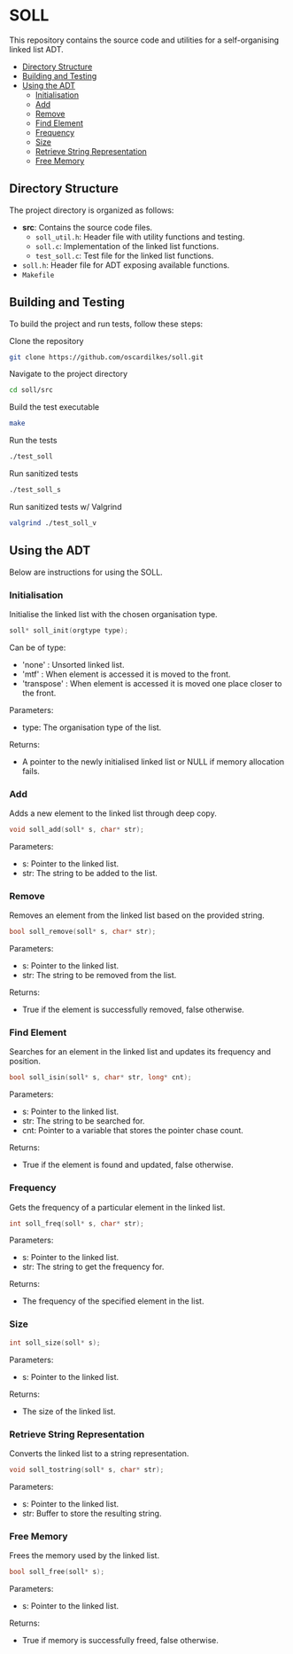 # SOLL

This repository contains the source code and utilities for a self-organising linked list ADT.

- [Directory Structure](#directory-structure)
- [Building and Testing](#building-and-testing)
- [Using the ADT](#using-the-adt)
  - [Initialisation](#initialisation)
  - [Add](#add)
  - [Remove](#remove)
  - [Find Element](#find-element)
  - [Frequency](#frequency)
  - [Size](#size)
  - [Retrieve String Representation](#retrieve-string-representation)
  - [Free Memory](#free-memory)
                                           
## Directory Structure

The project directory is organized as follows:

- **src**: Contains the source code files.
  - `soll_util.h`: Header file with utility functions and testing.
  - `soll.c`: Implementation of the linked list functions.
  - `test_soll.c`: Test file for the linked list functions.
- `soll.h`: Header file for ADT exposing available functions.
- `Makefile`

## Building and Testing

To build the project and run tests, follow these steps:

Clone the repository
```bash
git clone https://github.com/oscardilkes/soll.git
```
Navigate to the project directory
```bash
cd soll/src
```
Build the test executable
```bash
make
```
Run the tests
```bash
./test_soll
```
Run sanitized tests
```bash
./test_soll_s
```
Run sanitized tests w/ Valgrind
```bash
valgrind ./test_soll_v
```

## Using the ADT
Below are instructions for using the SOLL.
### Initialisation
Initialise the linked list with the chosen organisation type.  
```c
soll* soll_init(orgtype type);
```
Can be of type:  
- 'none'      : Unsorted linked list.  
- 'mtf'       : When element is accessed it is moved to the front.  
- 'transpose' : When element is accessed it is moved one place closer to the front.

Parameters:  
- type: The organisation type of the list.
  
Returns:  
- A pointer to the newly initialised linked list or NULL if memory allocation fails.

### Add
Adds a new element to the linked list through deep copy.
```c
void soll_add(soll* s, char* str);
```
Parameters:
- s: Pointer to the linked list.
- str: The string to be added to the list.
  
### Remove
Removes an element from the linked list based on the provided string.
```c
bool soll_remove(soll* s, char* str);
```
Parameters:
- s: Pointer to the linked list.
- str: The string to be removed from the list.
  
Returns:
- True if the element is successfully removed, false otherwise.

### Find Element
Searches for an element in the linked list and updates its frequency and position.
```c
bool soll_isin(soll* s, char* str, long* cnt);
```
Parameters:
- s: Pointer to the linked list.
- str: The string to be searched for.
- cnt: Pointer to a variable that stores the pointer chase count.
  
Returns:
- True if the element is found and updated, false otherwise.

### Frequency
Gets the frequency of a particular element in the linked list.
```c
int soll_freq(soll* s, char* str);
```
Parameters:
- s: Pointer to the linked list.
- str: The string to get the frequency for.
  
Returns:
- The frequency of the specified element in the list.

### Size
```c
int soll_size(soll* s);
```
Parameters:
- s: Pointer to the linked list.
  
Returns:
- The size of the linked list.

### Retrieve String Representation
Converts the linked list to a string representation.
```c
void soll_tostring(soll* s, char* str);
```
Parameters:
- s: Pointer to the linked list.
- str: Buffer to store the resulting string.

### Free Memory
Frees the memory used by the linked list.
```c
bool soll_free(soll* s);
```
Parameters:
- s: Pointer to the linked list.
  
Returns:
- True if memory is successfully freed, false otherwise.
  

